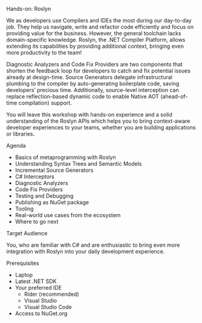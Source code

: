 Hands-on: Roslyn

We as developers use Compilers and IDEs the most during our day-to-day job. They help us navigate, write and refactor code efficiently and focus on providing value for the business. However, the general toolchain lacks domain-specific knowledge. Roslyn, the .NET Compiler Platform, allows extending its capabilities by providing additional context, bringing even more productivity to the team!

Diagnostic Analyzers and Code Fix Providers are two components that shorten the feedback loop for developers to catch and fix potential issues already at design-time. Source Generators delegate infrastructural plumbing to the compiler by auto-generating boilerplate code, saving developers’ precious time. Additionally, source-level interception can replace reflection-based dynamic code to enable Native AOT (ahead-of-time compilation) support.

You will leave this workshop with hands-on experience and a solid understanding of the Roslyn APIs which helps you to bring context-aware developer experiences to your teams, whether you are building applications or libraries.


Agenda

- Basics of metaprogramming with Roslyn
- Understanding Syntax Trees and Semantic Models
- Incremental Source Generators
- C# Interceptors
- Diagnostic Analyzers
- Code Fix Providers
- Testing and Debugging
- Publishing as NuGet package
- Tooling
- Real-world use cases from the ecosystem
- Where to go next

Target Audience

You, who are familiar with C# and are enthusiastic to bring even more integration with Roslyn into your daily development experience.


Prerequisites

- Laptop
- Latest .NET SDK
- Your preferred IDE
  - Rider (recommended)
  - Visual Studio
  - Visual Studio Code
- Access to NuGet.org
